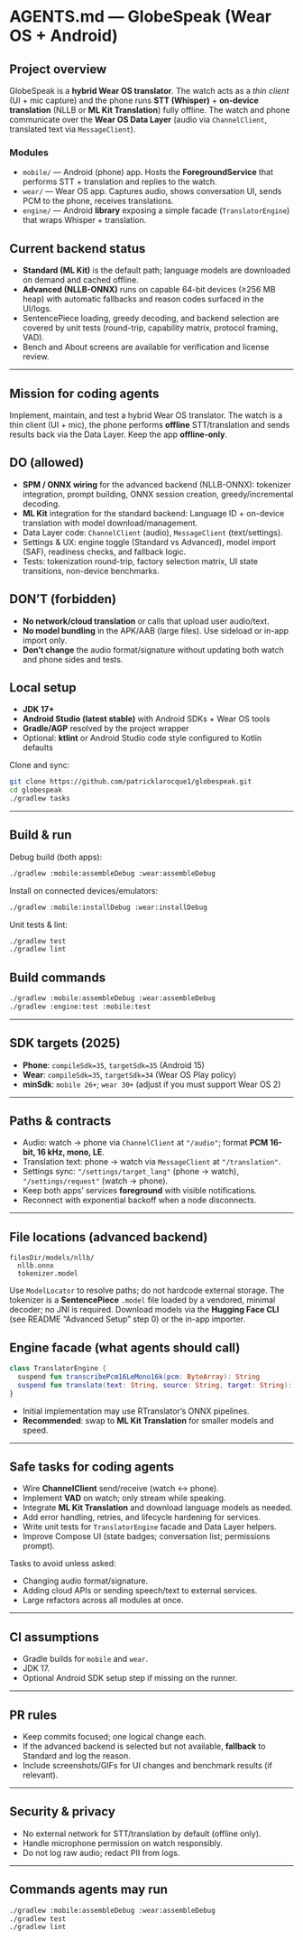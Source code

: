 # AGENTS.md — GlobeSpeak (Wear OS + Android)

## Project overview
GlobeSpeak is a **hybrid Wear OS translator**. The watch acts as a *thin client* (UI + mic capture) and the phone runs **STT (Whisper)** + **on-device translation** (NLLB or **ML Kit Translation**) fully offline. The watch and phone communicate over the **Wear OS Data Layer** (audio via `ChannelClient`, translated text via `MessageClient`).

### Modules
- `mobile/` — Android (phone) app. Hosts the **ForegroundService** that performs STT + translation and replies to the watch.
- `wear/` — Wear OS app. Captures audio, shows conversation UI, sends PCM to the phone, receives translations.
- `engine/` — Android **library** exposing a simple facade (`TranslatorEngine`) that wraps Whisper + translation.

## Current backend status
- **Standard (ML Kit)** is the default path; language models are downloaded on demand and cached offline.
- **Advanced (NLLB-ONNX)** runs on capable 64-bit devices (≥256 MB heap) with automatic fallbacks and reason codes surfaced in the UI/logs.
- SentencePiece loading, greedy decoding, and backend selection are covered by unit tests (round-trip, capability matrix, protocol framing, VAD).
- Bench and About screens are available for verification and license review.

---

## Mission for coding agents
Implement, maintain, and test a hybrid Wear OS translator. The watch is a thin client (UI + mic), the phone performs **offline** STT/translation and sends results back via the Data Layer. Keep the app **offline-only**.

## DO (allowed)
- **SPM / ONNX wiring** for the advanced backend (NLLB-ONNX): tokenizer integration, prompt building, ONNX session creation, greedy/incremental decoding.
- **ML Kit** integration for the standard backend: Language ID + on-device translation with model download/management.
- Data Layer code: `ChannelClient` (audio), `MessageClient` (text/settings).
- Settings & UX: engine toggle (Standard vs Advanced), model import (SAF), readiness checks, and fallback logic.
- Tests: tokenization round-trip, factory selection matrix, UI state transitions, non-device benchmarks.

## DON’T (forbidden)
- **No network/cloud translation** or calls that upload user audio/text.
- **No model bundling** in the APK/AAB (large files). Use sideload or in-app import only.
- **Don’t change** the audio format/signature without updating both watch and phone sides and tests.

## Local setup
- **JDK 17+**
- **Android Studio (latest stable)** with Android SDKs + Wear OS tools
- **Gradle/AGP** resolved by the project wrapper
- Optional: **ktlint** or Android Studio code style configured to Kotlin defaults

Clone and sync:
```bash
git clone https://github.com/patricklarocque1/globespeak.git
cd globespeak
./gradlew tasks
```

---

## Build & run
Debug build (both apps):
```bash
./gradlew :mobile:assembleDebug :wear:assembleDebug
```

Install on connected devices/emulators:
```bash
./gradlew :mobile:installDebug :wear:installDebug
```

Unit tests & lint:
```bash
./gradlew test
./gradlew lint
```

## Build commands
```bash
./gradlew :mobile:assembleDebug :wear:assembleDebug
./gradlew :engine:test :mobile:test
```

---

## SDK targets (2025)
- **Phone**: `compileSdk=35`, `targetSdk=35` (Android 15)
- **Wear**: `compileSdk=35`, `targetSdk=34` (Wear OS Play policy)
- **minSdk**: `mobile 26+`; `wear 30+` (adjust if you must support Wear OS 2)

---

## Paths & contracts
- Audio: watch → phone via `ChannelClient` at `"/audio"`; format **PCM 16-bit, 16 kHz, mono, LE**.
- Translation text: phone → watch via `MessageClient` at `"/translation"`.
- Settings sync: `"/settings/target_lang"` (phone → watch), `"/settings/request"` (watch → phone).
- Keep both apps’ services **foreground** with visible notifications.
- Reconnect with exponential backoff when a node disconnects.

---

## File locations (advanced backend)
```
filesDir/models/nllb/
  nllb.onnx
  tokenizer.model
```
Use `ModelLocator` to resolve paths; do not hardcode external storage. The tokenizer is a **SentencePiece** `.model` file loaded by a vendored, minimal decoder; no JNI is required.
Download models via the **Hugging Face CLI** (see README “Advanced Setup” step 0) or the in-app importer.

## Engine facade (what agents should call)
```kotlin
class TranslatorEngine {
  suspend fun transcribePcm16LeMono16k(pcm: ByteArray): String
  suspend fun translate(text: String, source: String, target: String): String
}
```
- Initial implementation may use RTranslator’s ONNX pipelines.
- **Recommended**: swap to **ML Kit Translation** for smaller models and speed.

---

## Safe tasks for coding agents
- Wire **ChannelClient** send/receive (watch ↔ phone).
- Implement **VAD** on watch; only stream while speaking.
- Integrate **ML Kit Translation** and download language models as needed.
- Add error handling, retries, and lifecycle hardening for services.
- Write unit tests for `TranslatorEngine` facade and Data Layer helpers.
- Improve Compose UI (state badges; conversation list; permissions prompt).

Tasks to avoid unless asked:
- Changing audio format/signature.
- Adding cloud APIs or sending speech/text to external services.
- Large refactors across all modules at once.

---

## CI assumptions
- Gradle builds for `mobile` and `wear`.
- JDK 17.
- Optional Android SDK setup step if missing on the runner.

---

## PR rules
- Keep commits focused; one logical change each.
- If the advanced backend is selected but not available, **fallback** to Standard and log the reason.
- Include screenshots/GIFs for UI changes and benchmark results (if relevant).

---

## Security & privacy
- No external network for STT/translation by default (offline only).
- Handle microphone permission on watch responsibly.
- Do not log raw audio; redact PII from logs.

---

## Commands agents may run
```bash
./gradlew :mobile:assembleDebug :wear:assembleDebug
./gradlew test
./gradlew lint
```
